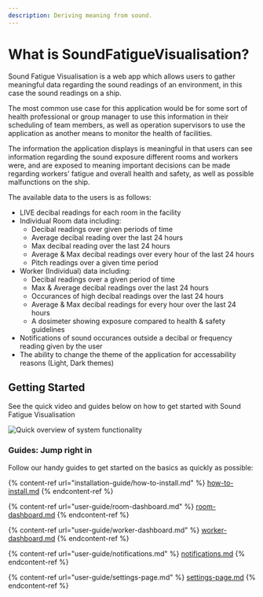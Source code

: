 ```yaml
---
description: Deriving meaning from sound.
---
```


# What is SoundFatigueVisualisation?

Sound Fatigue Visualisation is a web app which allows users to gather meaningful data regarding the sound readings of an environment, in this case the sound readings on a ship.

The most common use case for this application would be for some sort of health professional or group manager to use this information in their scheduling of team members, as well as operation supervisors to use the application as another means to monitor the health of facilities.

The information the application displays is meaningful in that users can see information regarding the sound exposure different rooms and workers were, and are exposed to meaning important decisions can be made regarding workers' fatigue and overall health and safety, as well as possible malfunctions on the ship.

The available data to the users is as follows:

* LIVE decibal readings for each room in the facility
* Individual Room data including:
  * Decibal readings over given periods of time
  * Average decibal reading over the last 24 hours
  * Max decibal reading over the last 24 hours
  * Average & Max decibal readings over every hour of the last 24 hours
  * Pitch readings over a given time period
* Worker (Individual) data including:
  * Decibal readings over a given period of time
  * Max & Average decibal readings over the last 24 hours
  * Occurances of high decibal readings over the last 24 hours
  * Average & Max decibal readings for every hour over the last 24 hours
  * A dosimeter showing exposure compared to health & safety guidelines
* Notifications of sound occurances outside a decibal or frequency reading given by the user
* The ability to change the theme of the application for accessability reasons (Light, Dark themes)

## Getting Started

See the quick video and guides below on how to get started with Sound Fatigue Visualisation

![Quick overview of system functionality](<.gitbook/assets/Screen Recording 2021-10-20 at 1.18.41 pm.gif>)

### Guides: Jump right in

Follow our handy guides to get started on the basics as quickly as possible:

{% content-ref url="installation-guide/how-to-install.md" %}
[how-to-install.md](installation-guide/how-to-install.md)
{% endcontent-ref %}

{% content-ref url="user-guide/room-dashboard.md" %}
[room-dashboard.md](user-guide/room-dashboard.md)
{% endcontent-ref %}

{% content-ref url="user-guide/worker-dashboard.md" %}
[worker-dashboard.md](user-guide/worker-dashboard.md)
{% endcontent-ref %}

{% content-ref url="user-guide/notifications.md" %}
[notifications.md](user-guide/notifications.md)
{% endcontent-ref %}

{% content-ref url="user-guide/settings-page.md" %}
[settings-page.md](user-guide/settings-page.md)
{% endcontent-ref %}

